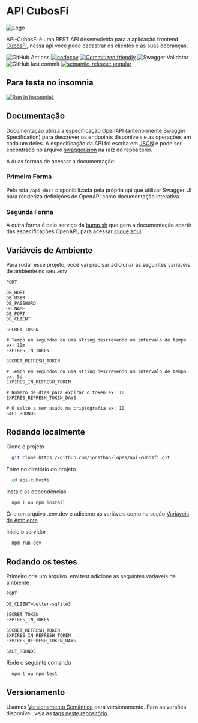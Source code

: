 # API CubosFi

![Logo](https://i.imgur.com/7q8TLfc.png)

API-CubosFi é uma REST API desenvolvida para a aplicação frontend [CubosFi](https://github.com/jonathan-lopes/front-integral-m05-desafio), nessa api você pode cadastrar os clientes e as suas cobranças.

![GitHub Actions](https://github.com/jonathan-lopes/api-cubosfi/actions/workflows/ci.yml/badge.svg)
[![codecov](https://codecov.io/gh/jonathan-lopes/api-cubosfi/graph/badge.svg?token=XFIMEOED1J)](https://codecov.io/gh/jonathan-lopes/api-cubosfi)
[![Commitizen friendly](https://img.shields.io/badge/commitizen-friendly-brightgreen.svg)](http://commitizen.github.io/cz-cli/)
![Swagger Validator](https://img.shields.io/swagger/valid/3.0?specUrl=https%3A%2F%2Fraw.githubusercontent.com%2Fjonathan-lopes%2Fapi-cubosfi%2Fdevelop%2Fswagger.json) ![GitHub last commit](https://img.shields.io/github/last-commit/jonathan-lopes/api-cubosfi)
[![semantic-release: angular](https://img.shields.io/badge/semantic--release-angular-e10079?logo=semantic-release)](https://github.com/semantic-release/semantic-release)

## Para testa no insomnia

[![Run in Insomnia}](https://insomnia.rest/images/run.svg)](https://insomnia.rest/run/?label=cubosFi&uri=https%3A%2F%2Fraw.githubusercontent.com%2Fjonathan-lopes%2Fapi-cubosfi%2Fdevelop%2Fcollection%2Finsomnia.json)

## Documentação

Documentação utiliza a especificação OpenAPI (anteriormente Swagger Specification) para descrever os endpoints disponíveis e as operações em cada um deles.
A especificação da API foi escrita em [JSON](https://pt.wikipedia.org/wiki/JSON) e pode ser encontrado no arquivo [swagger.json](https://github.com/jonathan-lopes/api-cubosfi/blob/master/swagger.json) na raiz do repositório.

A duas formas de acessar a documentação:

### Primeira Forma

Pela rota `/api-docs` disponibilizada pela própria api que utilizar Swagger UI para renderiza definições de OpenAPI como documentação interativa.

### Segunda Forma

A outra forma é pelo serviço da [bump.sh](https://bump.sh/) que gera a documentação apartir das especificações OpenAPI, para acessar [clique aqui](https://bump.sh/jonathan-lopes/doc/api-cubosfi).

## Variáveis de Ambiente

Para rodar esse projeto, você vai precisar adicionar as seguintes variáveis de ambiente no seu .env

```properties
PORT

DB_HOST
DB_USER
DB_PASSWORD
DB_NAME
DB_PORT
DB_CLIENT

SECRET_TOKEN

# Tempo em segundos ou uma string descrevendo um intervalo de tempo ex: 10m
EXPIRES_IN_TOKEN

SECRET_REFRESH_TOKEN

# Tempo em segundos ou uma string descrevendo um intervalo de tempo ex: 5d
EXPIRES_IN_REFRESH_TOKEN

# Número de dias para expirar o token ex: 10
EXPIRES_REFRESH_TOKEN_DAYS

# O salto a ser usado na criptografia ex: 10
SALT_ROUNDS
```

## Rodando localmente

Clone o projeto

```bash
  git clone https://github.com/jonathan-lopes/api-cubosfi.git
```

Entre no diretório do projeto

```bash
  cd api-cubosfi
```

Instale as dependências

```bash
  npm i ou npm install
```

Crie um arquivo .env.dev e adicione as variáveis como na seção [Variáveis de Ambiente](#variáveis-de-ambiente)

Inicie o servidor

```bash
  npm run dev
```

## Rodando os testes

Primeiro crie um arquivo .env.test adicione as seguintes variáveis de ambiente

```properties
PORT

DB_CLIENT=better-sqlite3

SECRET_TOKEN
EXPIRES_IN_TOKEN

SECRET_REFRESH_TOKEN
EXPIRES_IN_REFRESH_TOKEN
EXPIRES_REFRESH_TOKEN_DAYS

SALT_ROUNDS
```

Rode o seguinte comando

```bash
  npm t ou npm test
```

## Versionamento

Usamos [Versionamento Semântico](http://semver.org/) para versionamento. Para as versões
disponível, veja as [tags neste
repositório](https://github.com/jonathan-lopes/api-cubosfi/releases).
